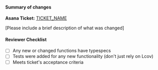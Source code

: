 #### Summary of changes
**Asana Ticket:** [TICKET_NAME](TICKET_LINK)

[Please include a brief description of what was changed]

#### Reviewer Checklist
- [ ] Any new or changed functions have typespecs
- [ ] Tests were added for any new functionality (don't just rely on Lcov)
- [ ] Meets ticket's acceptance criteria
